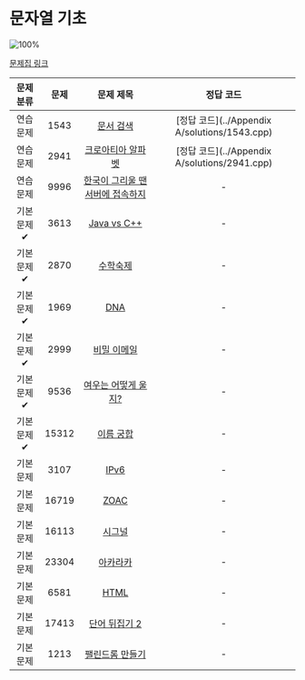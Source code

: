 # 문자열 기초

![100%](https://progress-bar.dev/2/?scale=16&title=progress&width=500&color=babaca&suffix=/16)

[문제집 링크](https://www.acmicpc.net/workbook/view/14409)

| 문제 분류 | 문제 | 문제 제목 | 정답 코드 |
| :--: | :--: | :--: | :--: |
| 연습 문제 | 1543 | [문서 검색](https://www.acmicpc.net/problem/1543) | [정답 코드](../Appendix A/solutions/1543.cpp) |
| 연습 문제 | 2941 | [크로아티아 알파벳](https://www.acmicpc.net/problem/2941) | [정답 코드](../Appendix A/solutions/2941.cpp) |
| 연습 문제 | 9996 | [한국이 그리울 땐 서버에 접속하지](https://www.acmicpc.net/problem/9996) | - |
| 기본 문제✔ | 3613 | [Java vs C++](https://www.acmicpc.net/problem/3613) | - |
| 기본 문제✔ | 2870 | [수학숙제](https://www.acmicpc.net/problem/2870) | - |
| 기본 문제✔ | 1969 | [DNA](https://www.acmicpc.net/problem/1969) | - |
| 기본 문제✔ | 2999 | [비밀 이메일](https://www.acmicpc.net/problem/2999) | - |
| 기본 문제✔ | 9536 | [여우는 어떻게 울지?](https://www.acmicpc.net/problem/9536) | - |
| 기본 문제✔ | 15312 | [이름 궁합](https://www.acmicpc.net/problem/15312) | - |
| 기본 문제 | 3107 | [IPv6](https://www.acmicpc.net/problem/3107) | - |
| 기본 문제 | 16719 | [ZOAC](https://www.acmicpc.net/problem/16719) | - |
| 기본 문제 | 16113 | [시그널](https://www.acmicpc.net/problem/16113) | - |
| 기본 문제 | 23304 | [아카라카](https://www.acmicpc.net/problem/23304) | - |
| 기본 문제 | 6581 | [HTML](https://www.acmicpc.net/problem/6581) | - |
| 기본 문제 | 17413 | [단어 뒤집기 2](https://www.acmicpc.net/problem/17413) | - |
| 기본 문제 | 1213 | [팰린드롬 만들기](https://www.acmicpc.net/problem/1213) | - |
